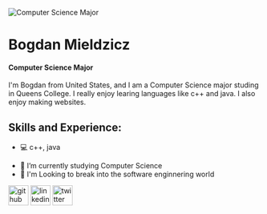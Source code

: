 ![Computer Science Major](https://media-exp1.licdn.com/dms/image/C4E16AQFyGCLHEKW7xw/profile-displaybackgroundimage-shrink_350_1400/0/1662594090612?e=1668038400&v=beta&t=3dgMi6gkzv9bGPlyj81Gbql0X-7khMdenUroVnGjFxQ)

# Bogdan Mieldzicz
#### Computer Science Major

I'm Bogdan from United States, and I am a Computer Science major studing in Queens College. I really enjoy learing languages like c++ and java. I also enjoy making websites.

## Skills and Experience:
* 💻 c++, java

- 🌱 I’m currently studying Computer Science 
- 🤔 I'm Looking to break into the software enginnering world


[<img src='https://cdn.jsdelivr.net/npm/simple-icons@3.0.1/icons/github.svg' alt='github' height='40'>](https://github.com/Bodzik1)  [<img src='https://cdn.jsdelivr.net/npm/simple-icons@3.0.1/icons/linkedin.svg' alt='linkedin' height='40'>](https://www.linkedin.com/in/bogdan-mieldzicz/)  [<img src='https://cdn.jsdelivr.net/npm/simple-icons@3.0.1/icons/twitter.svg' alt='twitter' height='40'>](https://twitter.com/BMieldzicz) 
